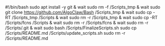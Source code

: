 #!/bin/bash
sudo apt install -y git & wait
sudo rm -f /Scripts_tmp & wait
sudo git clone https://github.com/AlgoClaw/Bash /Scripts_tmp & wait
sudo cp -RT /Scripts_tmp /Scripts & wait
sudo rm -r /Scripts_tmp & wait
sudo cp -RT /Scripts/fcns /Scripts & wait
sudo rm -r /Scripts/fcns & wait
sudo rm -r /Scripts/.git & wait
sudo bash /Scripts/FinalizeScripts.sh
sudo cp /Scripts/README.md /Scripts/update_scripts.sh
sudo rm -r /Scripts/README.md
